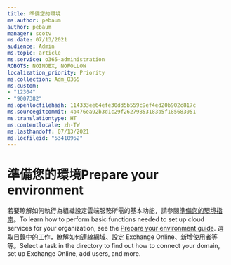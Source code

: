 ```yaml
---
title: 準備您的環境
ms.author: pebaum
author: pebaum
manager: scotv
ms.date: 07/13/2021
audience: Admin
ms.topic: article
ms.service: o365-administration
ROBOTS: NOINDEX, NOFOLLOW
localization_priority: Priority
ms.collection: Adm_O365
ms.custom:
- "12304"
- "9007382"
ms.openlocfilehash: 114333ee64efe30dd5b559c9ef4ed20b902c817c
ms.sourcegitcommit: 4b476ea92b3d1c29f26279853183b5f185683051
ms.translationtype: HT
ms.contentlocale: zh-TW
ms.lasthandoff: 07/13/2021
ms.locfileid: "53410962"
---
```

# <a name="prepare-your-environment"></a><span data-ttu-id="9812a-102">準備您的環境</span><span class="sxs-lookup"><span data-stu-id="9812a-102">Prepare your environment</span></span>

<span data-ttu-id="9812a-103">若要瞭解如何執行為組織設定雲端服務所需的基本功能，請參閱[準備您的環境指南](https://admin.microsoft.com/adminportal/home#/modernonboarding/prepareyourenvironment)。</span><span class="sxs-lookup"><span data-stu-id="9812a-103">To learn how to perform basic functions needed to set up cloud services for your organization, see the [Prepare your environment guide](https://admin.microsoft.com/adminportal/home#/modernonboarding/prepareyourenvironment).</span></span> <span data-ttu-id="9812a-104">選取目錄中的工作，瞭解如何連線網域、設定 Exchange Online、新增使用者等等。</span><span class="sxs-lookup"><span data-stu-id="9812a-104">Select a task in the directory to find out how to connect your domain, set up Exchange Online, add users, and more.</span></span>     